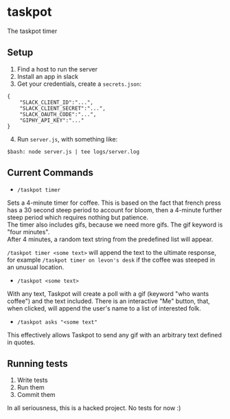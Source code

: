 # taskpot
The taskpot timer

## Setup

1. Find a host to run the server
2. Install an app in slack
3. Get your credentials, create a `secrets.json`:
```
{
	"SLACK_CLIENT_ID":"...",
	"SLACK_CLIENT_SECRET":"...",
	"SLACK_OAUTH_CODE":"...",
	"GIPHY_API_KEY":"..."
}
```
4. Run `server.js`, with something like:
```
$bash: node server.js | tee logs/server.log
```

## Current Commands

* `/taskpot timer`  

Sets a 4-minute timer for coffee. This is based on the fact that french press has a 30 second steep period to account for bloom,
then a 4-minute further steep period which requires nothing but patience.  
The timer also includes gifs, because we need more gifs. The gif keyword is "four minutes".  
After 4 minutes, a random text string from the predefined list will appear.  

`/taskpot timer <some text>` will append the text to the ultimate response,
for example `/taskpot timer on levon's desk` if the coffee was steeped in an unusual location.

* `/taskpot <some text>`

With any text, Taskpot will create a poll with a gif (keyword "who wants coffee") and the text included.
There is an interactive "Me" button, that, when clicked, will append the user's name to a list of interested folk.

* `/taskpot asks "<some text"`

This effectively allows Taskpot to send any gif with an arbitrary text defined in quotes.

## Running tests

1. Write tests
2. Run them
3. Commit them

In all seriousness, this is a hacked project. No tests for now :)

